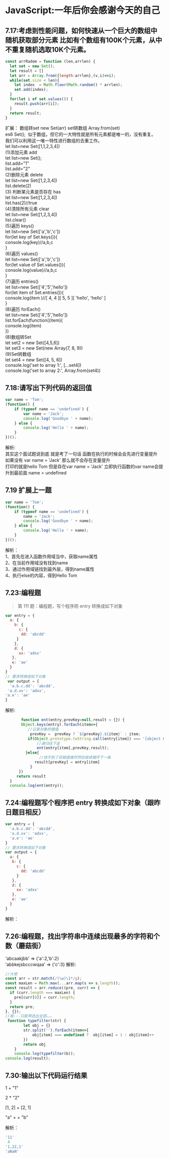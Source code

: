 # JavaScript:一年后你会感谢今天的自己
## 7.17:考虑到性能问题，如何快速从一个巨大的数组中随机获取部分元素 比如有个数组有100K个元素，从中不重复随机选取10K个元素。
```js
const arrRadom = function (len,arrlen) {
  let set = new Set();
  let result = []
  let arr = Array.from({length:arrlen},(v,i)=>i);
  while(set.size < len){
    let index  = Math.floor(Math.random() * arrlen);
    set.add(index);
  }
  for(let i of set.values()) {
    result.push(arr[i]);
  }
  return result;
}
```
扩展：
数组转set new Set(arr)  set转数组 Array.from(set)<br>
es6 Set(); 
似于数组，但它的一大特性就是所有元素都是唯一的，没有重复。<br>
我们可以利用这一唯一特性进行数组的去重工作。<br>
let list=new Set([1,1,2,3,4])<br>
(1)添加元素 add<br>
let list=new Set();<br>
list.add="1"<br>
list.add="2"<br>
(2)删除元素 delete<br>
let list=new Set([1,2,3,4])<br>
list.delete(2)<br>
(3).判断某元素是否存在 has<br>
let list=new Set([1,2,3,4])<br>
list.has(2)//true<br>
(4)清除所有元素 clear<br>
let list=new Set([1,2,3,4])<br>
list.clear()<br>
(5)遍历 keys()<br>
let list=new Set(['a','b','c'])<br>
for(let key of Set.keys()){<br>
console.log(key)//a,b,c<br>
}<br>
(6)遍历 values()<br>
let list=new Set(['a','b','c'])<br>
for(let value of Set.values()){<br>
console.log(value)//a,b,c<br>
}<br>
(7)遍历 entries()<br>
let list=new Set(['4','5','hello'])<br>
for(let item of Set.entries()){<br>
console.log(item )//[ 4, 4 ][ 5, 5 ][ 'hello', 'hello' ]<br>
}<br>
(8)遍历 forEach()<br>
let list=new Set(['4','5','hello'])<br>
list.forEach(function((item){<br>
console.log(item)<br>
})<br>
(8)数组转Set<br>
let set2 = new Set([4,5,6])<br>
let set3 = new Set(new Array(7, 8, 9))<br>
(9)Set转数组<br>
let set4 = new Set([4, 5, 6])<br>
console.log('set to array 1:', [...set4])<br>
console.log('set to array 2:', Array.from(set4))<br>
## 7.18:请写出下列代码的返回值
```js
var name = 'Tom';
(function() {
    if (typeof name == 'undefined') {
        var name = 'Jack';
        console.log('Goodbye ' + name);
    } else {
        console.log('Hello ' + name);
    }
})();
```
解析:<br>
其实这个面试题说到底 就是考了一句话  函数在执行的时候会会先进行变量提升<br> 
 如果没有 var name = 'Jack' 那么就不会存在变量提升  
 打印的就是hello Tom 但是存在var name = 'Jack' 
 立即执行函数的var name会提升到最前面  name = undefined  
## 7.19 扩展上一题
```js
var name = 'Tom';
(function() {
    if (typeof name == 'undefined') {
        name = 'Jack';
        console.log('Goodbye ' + name);
    } else {
        console.log('Hello ' + name);
    }
})();
```
解析：<br>
1、首先在进入函数作用域当中，获取name属性<br>
2、在当前作用域没有找到name<br>
3、通过作用域链找到最外层，得到name属性<br>
4、执行else的内容，得到Hello Tom<br>


## 7.23:编程题
 
> 第 111 题：编程题，写个程序把 entry 转换成如下对象
 ```js
 var entry = {
   a: {
     b: {
       c: {
        dd: 'abcdd'
      }
     },
     d: {
       xx: 'adxx'
    },
    e: 'ae'
   }
 }
// 要求转换成如下对象
  var output = {
   'a.b.c.dd': 'abcdd',
  'a.d.xx': 'adxx',
 'a.e': 'ae'
 }
  ```
解析:
 ```js
        function ent(entry,prevKey=null,result = {}) {
        Object.keys(entry).forEach(item=>{
           //记录对象的键值
            prevKey =  prevKey ? `${prevKey}.${item}` : item;
           if(Object.prototype.toString.call(entry[item]) === '[object Object]'){
               //递归往下走
               ent(entry[item],prevKey,result);
          }else{
                //找不到了后赋值操作然后继续循环下一条
              result[prevKey] = entry[item]
            }
       })
      return result
   }
   console.log(ent(entry));
 ```
## 7.24:编程题写个程序把 entry 转换成如下对象（跟昨日题目相反）
```js
var entry = {
  'a.b.c.dd': 'abcdd',
  'a.d.xx': 'adxx',
  'a.e': 'ae'
}
// 要求转换成如下对象
var output = {
  a: {
   b: {
     c: {
       dd: 'abcdd'
     }
   },
   d: {
     xx: 'adxx'
   },
   e: 'ae'
  }
}
```
解析：
## 7.26:编程题，找出字符串中连续出现最多的字符和个数（蘑菇街）
'abcaakjbb' => {'a':2,'b':2}<br>
'abbkejsbcccwqaa' => {'c':3}
解析:
```js
//大佬
const arr = str.match(/(\w)\1*/g);
const maxLen = Math.max(...arr.map(s => s.length));
const result = arr.reduce((pre, curr) => {
  if (curr.length === maxLen) {
    pre[curr[0]] = curr.length;
  }
  return pre;
}, {});
//我---只能筛选出全部。。。
 function typefilter(str) {
        let obj = {}
        str.split('').forEach(item=>{
            obj[item] === undefined ?  obj[item] = 1 : obj[item]++
        })
        return obj
    }
    console.log(typefilter(b));
console.log(result);
```
## 7.30:输出以下代码运行结果
1 + "1"

2 * "2"

[1, 2] + [2, 1]

"a" + + "b"

解析：
```js
'11'
 4
'1,22,1'
'aNaN'
```